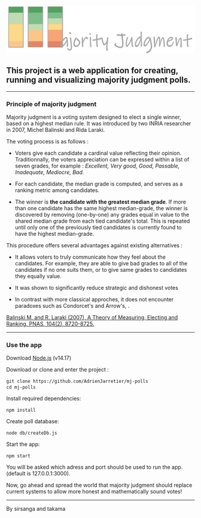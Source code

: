 ![alt text](/public/images/logo.png "Title")


## This project is a web application for creating, running and visualizing **majority judgment** polls.
---
### Principle of majority judgment


Majority judgment is a voting system designed to elect a single winner, based on a highest median rule. It was introduced by two INRIA researcher in 2007, Michel Balinski and Rida Laraki.

The voting process is as follows : 

+ Voters give each candidate a cardinal value reflecting their opinion. Traditionnally, the voters appreciation can be expressed within a list of seven grades, for example :
*Excellent, Very good, Good, Passable, Inadequate, Mediocre, Bad.*

+ For each candidate, the median grade is computed, and serves as a ranking metric among candidates.

+ The winner is **the candidate with the greatest median grade**. If more than one candidate has the same highest median-grade, the winner is discovered by removing (one-by-one) any grades equal in value to the shared median grade from each tied candidate's total. This is repeated until only one of the previously tied candidates is currently found to have the highest median-grade.


This procedure offers several advantages against existing alternatives :

+ It allows voters to truly communicate how they feel about the candidates. For example, they are able to give bad grades to all of the candidates if no one suits them, or to give same grades to candidates they equally value.

+ It was shown to significantly reduce strategic and dishonest votes

+ In contrast with more classical approches, it does not encounter paradoxes such as Condorcet's and Arrow's, .

[Balinski M. and R. Laraki (2007), A Theory of Measuring, Electing and Ranking, PNAS, 104(2), 8720-8725.](https://www.pnas.org/content/104/21/8720)

---
### Use the app


Download [Node.js](https://nodejs.org/en/download/) (v14.17)

Download or clone and enter the project :

```
git clone https://github.com/AdrienJarretier/mj-polls
cd mj-polls
```

Install required dependencies:

```
npm install
```

Create poll database:
```
node db/createDb.js
```

Start the app:
```
npm start
```

You will be asked which adress and port should be used to run the app. (default is 127.0.0.1:3000).


Now, go ahead and spread the world that majority judgment should replace current systems to allow more honest and mathematically sound votes!

---

By sirsanga and takama
